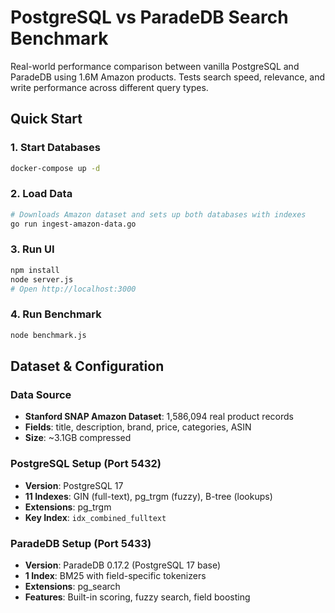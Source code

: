 # PostgreSQL vs ParadeDB Search Benchmark

Real-world performance comparison between vanilla PostgreSQL and ParadeDB using 1.6M Amazon products. Tests search speed, relevance, and write performance across different query types.

## Quick Start

### 1. Start Databases
```bash
docker-compose up -d
```

### 2. Load Data
```bash
# Downloads Amazon dataset and sets up both databases with indexes
go run ingest-amazon-data.go
```

### 3. Run UI
```bash
npm install
node server.js
# Open http://localhost:3000
```

### 4. Run Benchmark
```bash
node benchmark.js
```

## Dataset & Configuration

### Data Source
- **Stanford SNAP Amazon Dataset**: 1,586,094 real product records
- **Fields**: title, description, brand, price, categories, ASIN
- **Size**: ~3.1GB compressed

### PostgreSQL Setup (Port 5432)
- **Version**: PostgreSQL 17
- **11 Indexes**: GIN (full-text), pg_trgm (fuzzy), B-tree (lookups)
- **Extensions**: pg_trgm
- **Key Index**: `idx_combined_fulltext`

### ParadeDB Setup (Port 5433) 
- **Version**: ParadeDB 0.17.2 (PostgreSQL 17 base)
- **1 Index**: BM25 with field-specific tokenizers
- **Extensions**: pg_search
- **Features**: Built-in scoring, fuzzy search, field boosting
